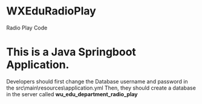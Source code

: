 # WXEduRadioPlay
Radio Play Code
# This is a Java Springboot Application.
Developers should first change the Database username and password in the src\main\resources\application.yml
Then, they should create a database in the server called **wu_edu_department_radio_play**

